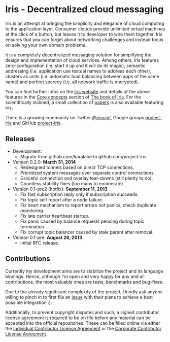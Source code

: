   Iris - Decentralized cloud messaging
========================================

Iris is an attempt at bringing the simplicity and elegance of cloud computing to the application layer. Consumer clouds provide unlimited virtual machines at the click of a button, but leaves it to developer to wire them together. Iris ensures that you can forget about networking challenges and instead focus on solving your own domain problems.

It is a completely decentralized messaging solution for simplifying the design and implementation of cloud services. Among others, Iris features zero-configuration (i.e. start it up and it will do its magic), semantic addressing (i.e. application use textual names to address each other), clusters as units (i.e. automatic load balancing between apps of the same name) and perfect secrecy (i.e. all network traffic is encrypted).

You can find further infos on the [Iris website](http://iris.karalabe.com) and details of the above features in the [Core concepts](http://iris.karalabe.com/book/core_concepts) section of [The book of Iris](http://iris.karalabe.com/book). For the scientifically inclined, a small collection of [papers](http://iris.karalabe.com/papers) is also available featuring Iris.

There is a growing community on Twitter [@iriscmf](https://twitter.com/iriscmf), Google groups [project-iris](https://groups.google.com/group/project-iris) and GitHub [project-iris](https://github.com/project-iris).

  Releases
------------

 * Development:
    - Migrate from github.com/karalabe to github.com/project-iris.
 * Version 0.2.0: **March 31, 2014**
    - Redesigned tunnels based on direct TCP connections.
    - Prioritized system messages over separate control connections.
    - Graceful connection and overlay tear-downs (still plenty to do).
    - Countless stability fixes (too many to enumerate)
 * Version 0.1-pre2 (hotfix): **September 11, 2013**
    - Fix fast subscription reply only if subscription succeeds.
    - Fix topic self report after a node failure.
    - Fix heart mechanism to report errors not panics, check duplicate monitoring.
    - Fix late carrier heartbeat startup.
    - Fix panic caused by balance requests pending during topic termination.
    - Fix corrupt topic balancer caused by stale parent after removal.
 * Version 0.1-pre: **August 26, 2013**
    - Initial RFC release.

  Contributions
-----------------

Currently my development aims are to stabilize the project and its language bindings. Hence, although I'm open and very happy for any and all contributions, the most valuable ones are tests, benchmarks and bug-fixes.

Due to the already significant complexity of the project, I kindly ask anyone willing to pinch in to first file an [issue](https://github.com/project-iris/iris/issues) with their plans to achieve a best possible integration :).

Additionally, to prevent copyright disputes and such, a signed contributor license agreement is required to be on file before any material can be accepted into the official repositories. These can be filled online via either the [Individual Contributor License Agreement](http://iris.karalabe.com/icla) or the [Corporate Contributor License Agreement](http://iris.karalabe.com/ccla).
